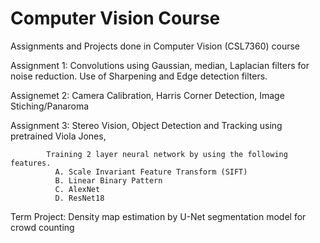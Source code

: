 # Computer Vision Course
Assignments and Projects done in Computer Vision (CSL7360) course

Assignment 1: Convolutions using Gaussian, median, Laplacian filters for noise reduction. Use of Sharpening and Edge detection filters. 
    
Assignemet 2: Camera Calibration, Harris Corner Detection, Image Stiching/Panaroma

Assignment 3: Stereo Vision,   Object Detection and Tracking using pretrained Viola Jones,

         	Training 2 layer neural network by using the following features.
              A. Scale Invariant Feature Transform (SIFT)
              B. Linear Binary Pattern 
              C. AlexNet
              D. ResNet18

Term Project: Density map estimation by U-Net segmentation model for crowd counting

